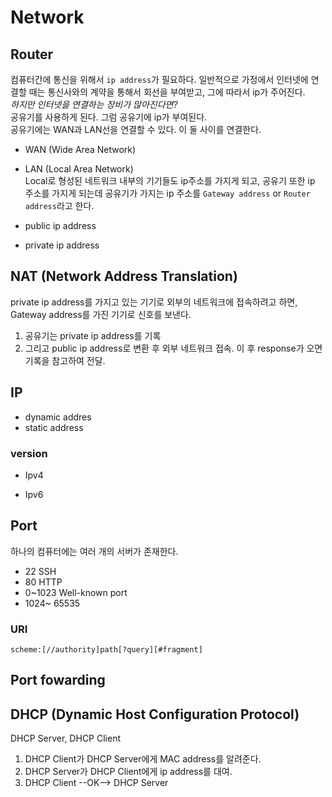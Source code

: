 # Network

## Router
컴퓨터간에 통신을 위해서 `ip address`가 필요하다. 
일반적으로 가정에서 인터넷에 연결할 때는 통신사와의 계약을 통해서 회선을 부여받고, 그에 따라서 ip가 주어진다.   
*하지만 인터넷을 연결하는 장비가 많아진다면?*  
공유기를 사용하게 된다. 그럼 공유기에 ip가 부여된다.  
공유기에는 WAN과 LAN선을 연결할 수 있다. 이 둘 사이를 연결한다.  
* WAN (Wide Area Network)  
* LAN (Local Area Network)   
Local로 형성된 네트워크 내부의 기기들도 ip주소를 가지게 되고, 공유기 또한 ip 주소를 가지게 되는데 공유기가 가지는 ip 주소를 `Gateway address` or `Router address`라고 한다.

* public ip address

* private ip address
## NAT (Network Address Translation)
private ip address를 가지고 있는 기기로 외부의 네트워크에 접속하려고 하면, Gateway address를 가진 기기로 신호를 보낸다.  
1. 공유기는 private ip address를 기록
2. 그리고 public ip address로 변환 후 외부 네트워크 접속. 이 후 response가 오면 기록을 참고하여 전달. 
## IP

* dynamic addres 
* static address 

### version 
* Ipv4

* Ipv6

## Port 
하나의 컴퓨터에는 여러 개의 서버가 존재한다.  
* 22 SSH
* 80 HTTP 
* 0~1023 Well-known port
* 1024~ 65535 

### URI 
`scheme:[//authority]path[?query][#fragment]`

## Port fowarding 


## DHCP (Dynamic Host Configuration Protocol)
DHCP Server, DHCP Client  
1. DHCP Client가 DHCP Server에게 MAC address를 알려준다. 
2. DHCP Server가 DHCP Client에게 ip address를 대여.
3. DHCP Client --OK--> DHCP Server 
